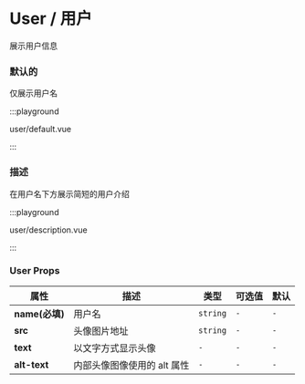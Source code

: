 # User / 用户

展示用户信息

### 默认的

仅展示用户名

:::playground

user/default.vue

:::

### 描述

在用户名下方展示简短的用户介绍

:::playground

user/description.vue

:::

### User Props

| 属性           | 描述                        | 类型     | 可选值 | 默认 |
| -------------- | --------------------------- | -------- | ------ | ---- |
| **name(必填)** | 用户名                      | `string` | `-`    | `-`  |
| **src**        | 头像图片地址                | `string` | `-`    | `-`  |
| **text**       | 以文字方式显示头像          | `-`      | `-`    | `-`  |
| **alt-text**   | 内部头像图像使用的 alt 属性 | `-`      | `-`    | `-`  |
